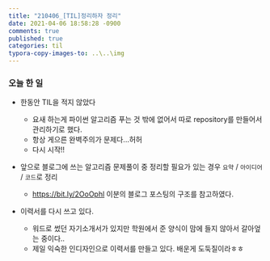 ```yaml
---
title: "210406_[TIL]정리하자 정리"
date: 2021-04-06 18:58:28 -0900
comments: true
published: true
categories: til
typora-copy-images-to: ..\..\img
---
```


### 오늘 한 일

- 한동안 TIL을 적지 않았다
  - 요새 하는게 파이썬 알고리즘 푸는 것 밖에 없어서 따로 repository를 만들어서 관리하기로 했다.
  - 항상 게으른 완벽주의가 문제다...허허
  - 다시 시작!!
- 앞으로 블로그에 쓰는 알고리즘 문제풀이 중 정리할 필요가 있는 경우 `요약` / `아이디어` / `코드`로 정리
  - https://bit.ly/2OoOphl 이분의 블로그 포스팅의 구조를 참고하였다.

- 이력서를 다시 쓰고 있다.
  - 워드로 썼던 자기소개서가 있지만 학원에서 준 양식이 맘에 들지 않아서 갈아엎는 중이다..
  - 제일 익숙한 인디자인으로 이력서를 만들고 있다. 배운게 도둑질이라ㅎㅎ